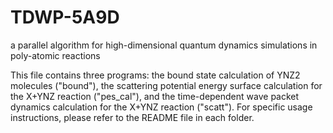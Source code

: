 # TDWP-5A9D
a parallel algorithm for high-dimensional quantum dynamics  simulations in poly-atomic reactions

This file contains three programs: the bound state calculation of YNZ2 molecules ("bound"), the scattering potential energy surface calculation for the X+YNZ reaction ("pes_cal"), and the time-dependent wave packet dynamics calculation for the X+YNZ reaction ("scatt"). For specific usage instructions, please refer to the README file in each folder.
